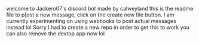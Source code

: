 welcome to Jackero07's discord bot
made by calweyland
this is the readme file
to p[ost a new message, click on the create new file button.
I am currently experimenting on using webhooks to post actual messages instead lol
Sorry I had to create a new repo in order to get this to work
you can also remove the dextop app now lol
